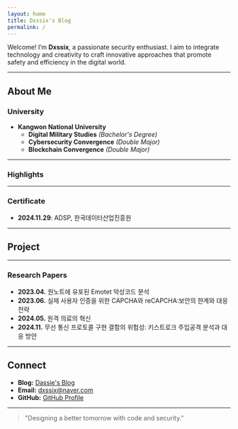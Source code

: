 ```yaml
---
layout: home
title: Dxssix's Blog
permalink: /
---
```


Welcome! I’m **Dxssix**, a passionate security enthusiast.
I aim to integrate technology and creativity to craft innovative approaches that promote safety and efficiency in the digital world.

---

## About Me  
### University   
- **Kangwon National University**  
  - **Digital Military Studies** *(Bachelor's Degree)*  
  - **Cybersecurity Convergence** *(Double Major)*  
  - **Blockchain Convergence** *(Double Major)*
  
---

### Highlights
  
---

### Certificate
- **2024.11.29**: ADSP, 한국데이터산업진흥원  

---

## Project  

---

### Research Papers
- **2023.04.** 원노트에 유포된 Emotet 악성코드 분석
- **2023.06.** 실제 사용자 인증을 위한 CAPCHA와 reCAPCHA:보안의 한계와 대응 전략
- **2024.05.** 원격 의료의 혁신
- **2024.11.** 무선 통신 프로토콜 구현 결함의 위험성: 키스트로크 주입공격 분석과 대응 방안

---

## Connect  
- **Blog:** [Dassie's Blog](#)  
- **Email:** dxssix@naver.com  
- **GitHub:** [GitHub Profile](https://github.com/dxssix)  

---

> "Designing a better tomorrow with code and security."
